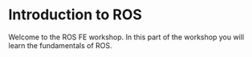 # Introduction to ROS

Welcome to the ROS FE workshop. In this part of the workshop you will learn the fundamentals of ROS.